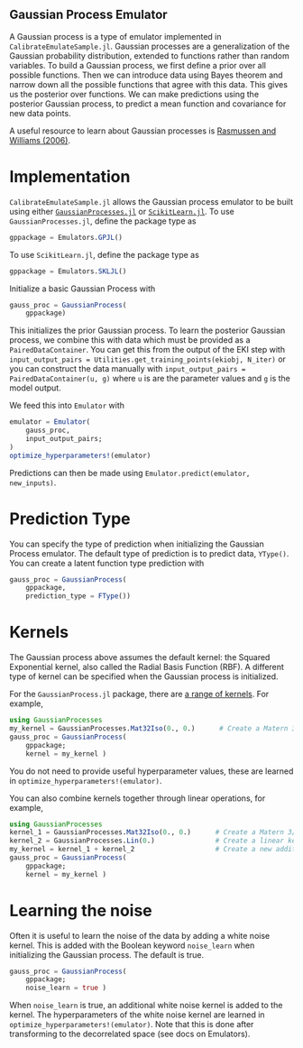 ## Gaussian Process Emulator

A Gaussian process is a type of emulator implemented in `CalibrateEmulateSample.jl`. Gaussian processes
are a generalization of the Gaussian probability distribution, extended to functions rather than random variables.
To build a Gaussian process, we first define a prior over all possible functions. Then we can introduce 
data using Bayes theorem and narrow down all the possible functions that agree with this data. 
This gives us the posterior over functions. We can make predictions using the posterior Gaussian process, 
to predict a mean function and covariance for new data points.

A useful resource to learn about Gaussian processes is [Rasmussen and Williams (2006)](http://gaussianprocess.org/gpml/).


# Implementation

`CalibrateEmulateSample.jl` allows the Gaussian process emulator to be built using
either [`GaussianProcesses.jl`](https://stor-i.github.io/GaussianProcesses.jl/latest/) 
or [`ScikitLearn.jl`](https://scikitlearnjl.readthedocs.io/en/latest/models/#scikitlearn-models).
To use `GaussianProcesses.jl`, define the package type as
```julia
gppackage = Emulators.GPJL()
```

To use `ScikitLearn.jl`, define the package type as
```julia
gppackage = Emulators.SKLJL()
```


Initialize a basic Gaussian Process with
```julia
gauss_proc = GaussianProcess(
    gppackage)
```

This initializes the prior Gaussian process. To learn the posterior Gaussian process, we combine this with
data which must be provided as a `PairedDataContainer`. You can get this from the output of the EKI step with
`input_output_pairs = Utilities.get_training_points(ekiobj, N_iter)` or you can construct the data manually 
with `input_output_pairs = PairedDataContainer(u, g)` where `u` is are the parameter values and `g` is the model
output. 

We feed this into `Emulator` with
```julia
emulator = Emulator(
    gauss_proc,
    input_output_pairs;
)
optimize_hyperparameters!(emulator)
```
Predictions can then be made using `Emulator.predict(emulator, new_inputs)`.


# Prediction Type

You can specify the type of prediction when initializing the Gaussian Process emulator.
The default type of prediction is to predict data, `YType()`. 
You can create a latent function type prediction with

```julia
gauss_proc = GaussianProcess(
    gppackage,
    prediction_type = FType())

```


# Kernels

The Gaussian process above assumes the default kernel: the Squared Exponential kernel, also called 
the Radial Basis Function (RBF). A different type of kernel can be specified when the Gaussian process 
is initialized. 

For the `GaussianProcess.jl` package, there are [a range of kernels](https://stor-i.github.io/GaussianProcesses.jl/latest/kernels). 
For example, 
```julia
using GaussianProcesses
my_kernel = GaussianProcesses.Mat32Iso(0., 0.)      # Create a Matern 3/2 kernel with lengthscale=0 and sd=0
gauss_proc = GaussianProcess(
    gppackage;
    kernel = my_kernel )
```
You do not need to provide useful hyperparameter values, these are learned in 
`optimize_hyperparameters!(emulator)`.

You can also combine kernels together through linear operations, for example,
```julia
using GaussianProcesses
kernel_1 = GaussianProcesses.Mat32Iso(0., 0.)      # Create a Matern 3/2 kernel with lengthscale=0 and sd=0
kernel_2 = GaussianProcesses.Lin(0.)               # Create a linear kernel with lengthscale=0
my_kernel = kernel_1 + kernel_2                    # Create a new additive kernel
gauss_proc = GaussianProcess(
    gppackage;
    kernel = my_kernel )
```


# Learning the noise

Often it is useful to learn the noise of the data by adding a white noise kernel. This is added with the 
Boolean keyword `noise_learn` when initializing the Gaussian process. The default is true. 

```julia
gauss_proc = GaussianProcess(
    gppackage;
    noise_learn = true )
```

When `noise_learn` is true, an additional white noise kernel is added to the kernel. The hyperparameters 
of the white noise kernel are learned in `optimize_hyperparameters!(emulator)`. Note that this is done after 
transforming to the decorrelated space (see docs on Emulators).




